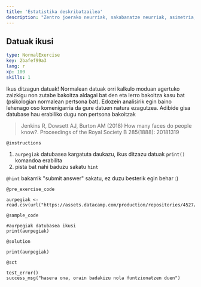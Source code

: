 ```yaml
---
title: 'Estatistika deskribatzailea'
description: "Zentro joerako neurriak, sakabanatze neurriak, asimetria, eta kurtosi neurriak\n"
---
```


## Datuak ikusi

```yaml
type: NormalExercise
key: 2bafef99a3
lang: r
xp: 100
skills: 1
```

Ikus ditzagun datuak! Normalean datuak orri kalkulo moduan agertuko zaizkigu non zutabe bakoitza aldagai bat den eta lerro bakoitza kasu bat (psikologian normalean pertsona bat). Edozein analisirik egin baino lehenago oso komenigarria da gure datuen natura ezagutzea. Adibide gisa datubase hau erabiliko dugu non pertsona bakoitzak

> Jenkins R, Dowsett AJ, Burton AM (2018) How many faces do people know?. Proceedings of the Royal Society B 285(1888): 20181319

`@instructions`
1. `aurpegiak` datubasea kargatuta daukazu, ikus ditzazu datuak `print()` komandoa erabilita
2. pista bat nahi baduzu sakatu `hint`

`@hint`
bakarrik "submit answer" sakatu, ez duzu besterik egin behar :)

`@pre_exercise_code`
```{r}
aurpegiak <- read.csv(url("https://assets.datacamp.com/production/repositories/4527/datasets/748592c9843be0a0c488e28c86dab3691814e629/aurpegiak.csv"))
```

`@sample_code`
```{r}
#aurpegiak datubasea ikusi
print(aurpegiak)
```

`@solution`
```{r}
print(aurpegiak)
```

`@sct`
```{r}
test_error()
success_msg("hasera ona, orain badakizu nola funtzionatzen duen")
```
